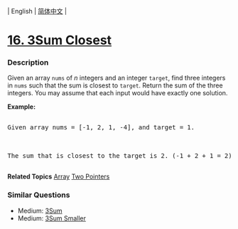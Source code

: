 | English | [简体中文](README.md) |

# [16. 3Sum Closest](https://leetcode-cn.com/problems/3sum-closest)
 ### Description
<p>Given an array <code>nums</code> of <em>n</em> integers and an integer <code>target</code>, find three integers in <code>nums</code>&nbsp;such that the sum is closest to&nbsp;<code>target</code>. Return the sum of the three integers. You may assume that each input would have exactly one solution.</p>

<p><strong>Example:</strong></p>

<pre>
Given array nums = [-1, 2, 1, -4], and target = 1.

The sum that is closest to the target is 2. (-1 + 2 + 1 = 2).
</pre>

**Related Topics**  [Array](https://leetcode-cn.com/tag/array) [Two Pointers](https://leetcode-cn.com/tag/two-pointers) 

### Similar Questions
 - Medium:	[3Sum](https://leetcode-cn.com/problems/3sum) 
 - Medium:	[3Sum Smaller](https://leetcode-cn.com/problems/3sum-smaller) 
